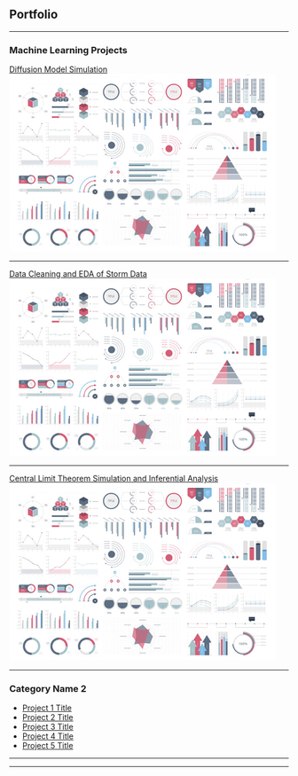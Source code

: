 ## Portfolio

---

### Machine Learning Projects 

[Diffusion Model Simulation](http://alex-fennell.shinyapps.io/diffusion_simulation/?_ga=2.245169286.289057636.1656100003-490609204.1652300330)
<img src="images/dummy_thumbnail.jpg?raw=true"/>

---
[Data Cleaning and EDA of Storm Data](https://afenne4.github.io/Reproducible-Research-CP2/)
<img src="images/dummy_thumbnail.jpg?raw=true"/>

---
[Central Limit Theorem Simulation and Inferential Analysis](https://afenne4.github.io/Exponential-Simulation-and-Inferential-Analysis/)
<img src="images/dummy_thumbnail.jpg?raw=true"/>

---

### Category Name 2

- [Project 1 Title](http://example.com/)
- [Project 2 Title](http://example.com/)
- [Project 3 Title](http://example.com/)
- [Project 4 Title](http://example.com/)
- [Project 5 Title](http://example.com/)

---




---
